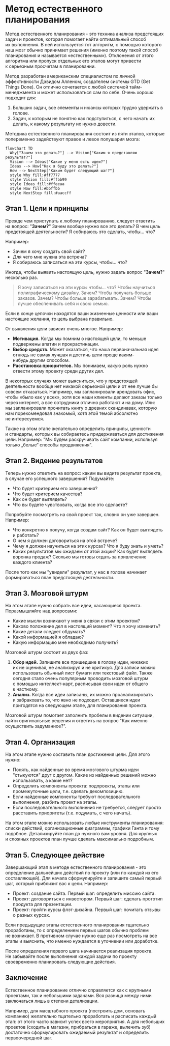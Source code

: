 # Метод естественного планирования

Метод естественного планирования - это техника анализа предстоящих задач и проектов, которая помогает найти оптимальный способ их выполнения. В ней используется тот алгоритм, с помощью которого наш мозг обычно принимает решения (именно поэтому такой способ планирования и называется «естественным»). Отклонения от этого алгоритма или пропуск отдельных его этапов могут привести к серьезным просчетам в планировании.

Метод разработан американским специалистом по личной эффективности Дэвидом Алленом, создателем системы GTD (Get Things Done). Он отлично сочетается с любой системой тайм-менеджмента и может использоваться сам по себе. Очень хорошо подходит для:

1. Больших задач, все элементы и нюансы которых трудно удержать в голове.
2. Задач, к которым не понятно как подступиться, с чего начать их делать, к какому результату их нужно довести.

Методика естественного планирования состоит из пяти этапов, которые попеременно задействуют правое и левое полушария мозга:

```mermaid
flowchart TD
  Why["Зачем это делать?"] --> Vision["Каким я представляю результат?"]
  Vision --> Ideas["Какие у меня есть идеи?"]
  Ideas --> How["Как я буду это делать?"]
  How --> NextStep["Каким будет следующий шаг?"]
  style Why fill:#ff7777
  style Vision fill:#ffbb99
  style Ideas fill:#ffeeaa
  style How fill:#bbffbb
  style NextStep fill:#aaccff
```

## Этап 1. Цели и принципы

Прежде чем приступать к любому планированию, следует ответить на вопрос: "**Зачем?**" Зачем вообще нужно все это делать? В чем цель предстоящей деятельности? Я собираюсь это сделать, чтобы… что?

Например:
- Зачем я хочу создать свой сайт?
- Для чего мне нужна эта встреча?
- Я собираюсь записаться на эти курсы, чтобы… что?

Иногда, чтобы выявить настоящую цель, нужно задать вопрос "**Зачем?**" несколько раз.

> Я хочу записаться на эти курсы чтобы… что? Чтобы научиться полиграфическому дизайну. Зачем? Чтобы получать больше заказов. Зачем? Чтобы больше зарабатывать. Зачем? Чтобы лучше обеспечивать себя и свою семью.

Если в конце цепочки находятся ваши жизненные ценности или ваши настоящие желания, то цель выбрана правильно.

От выявления цели зависит очень многое. Например:

- **Мотивация.** Когда мы помним о настоящей цели, то меньше подвержены апатии и прокрастинации.
- **Выбор средств.** Может оказаться, что наша первоначальная идея отнюдь не самая лучшая и достичь цели проще каким-нибудь другим способом. 
- **Расстановка приоритетов.** Мы понимаем, какую роль нужно отвести этому проекту среди других дел.

В некоторых случаях может выясниться, что у предстоящей деятельности вообще нет никакой серьезной цели и от нее лучше бы совсем отказаться. Например, мы запланировали арендовать офис, чтобы «было как у всех», хотя все наши клиенты делают заказы только через интернет, а все сотрудники отлично работают и на дому. Или: мы запланировали прочитать книгу о древних скандинавах, которую нам порекомендовал знакомый, хотя этой темой абсолютно не интересуемся.

Также на этом этапе желательно определить принципы, ценности и стандарты, которых вы собираетесь придерживаться для достижения цели. Например: "Мы будем раскручивать сайт компании, используя только „белые“ способы продвижения".

## Этап 2. Видение результатов

Теперь нужно ответить на вопрос: каким вы видите результат проекта, в случае его успешного завершения? Подумайте:

- Что будет критерием его завершения?
- Что будет критерием качества?
- Как он будет выглядеть? 
- Что вы будете чувствовать, когда все это сделаете?

Попробуйте посмотреть на свой проект так, словно он уже завершен. Например:

- Что конкретно я получу, когда создам сайт? Как он будет выглядеть и работать? 
- О чем я должен договориться на этой встрече?
- Чему я должен научиться на этих курсах? Что я буду знать и уметь?
- Каких результатов мы ожидаем от этой акции? Как будет выглядеть воронка продаж? Сколько мы готовы отдать за привлечение каждого клиента?

После того как мы "увидели" результат, у нас в голове начинает формироваться план предстоящей деятельности.

## Этап 3. Мозговой штурм

На этом этапе нужно собрать все идеи, касающиеся проекта. Поразмышляйте над вопросами:

- Какие мысли возникают у меня в связи с этим проектом?
- Каково положение дел в настоящий момент? Что я хочу изменить?
- Какие детали следует обдумать?
- Какой информацией я обладаю?
- Какую информацию мне необходимо получить? 

Мозговой штурм состоит из двух фаз:

1. **Сбор идей.** Запишите все пришедшие в голову идеи, никаких их не оценивая, не анализируя и не критикуя. Для записи можно использовать обычный лист бумаги или текстовый файл. Также сегодня стало очень популярным проводить мозговой штурм с помощью интеллект-карт, расписывая свои идеи от общего к частному.
2. **Анализ.** Когда все идеи записаны, их можно проанализировать и забраковать то, что явно не подходит. Оставшиеся идеи пригодятся на следующем этапе, для планирования проекта.

Мозговой штурм помогает заполнить пробелы в видении ситуации, найти оригинальные решения и ответить на вопрос "Как именно осуществить задуманное?".

## Этап 4. Организация

На этом этапе нужно составить план достижения цели. Для этого нужно:

- Понять, как найденные во время мозгового штурма идеи "стыкуются" друг с другом. Какие из найденных решений можно использовать, а какие нет?
- Определить компоненты проекта: подпроекты, этапы или промежуточные цели, т.е. сделать декомпозицию.
- Если найденные компоненты требуют последовательного выполнения, разбить проект на этапы.
- Если последовательного выполнения не требуется, следует просто расставить приоритеты (т.е. подумать, с чего начать).

На этом этапе можно использовать любые инструменты планирования: списки действий, организационные диаграммы, графики Ганта и тому подобное. Детализируйте план до нужного вам уровня. Для крупных и сложных проектов план лучше сделать максимально подробным.

## Этап 5. Следующее действие

Завершающий этап в методе естественного планирования - это определение дальнейших действий по проекту (или по каждой из его составляющей). Для начала сформулируйте и запишите самый первый шаг, который приблизит вас к цели. Например:

- Проект: создание сайта. Первый шаг: определить миссию сайта.
- Проект: договориться с инвестором. Первый шаг: сделать прототип продукта для презентации. 
- Проект: пройти курсы флэт-дизайна. Первый шаг: почитать отзывы о разных курсах.

Если предыдущие этапы естественного планирования тщательно проработаны, то с определением первых шагов обычно проблем не возникает. В противном случае нужно еще раз посмотреть на все этапы и выяснить, что именно нуждается в уточнении или доработке.

После определения первого шага начинается реализация проекта. Не забывайте после выполнения каждой задачи по проекту своевременно планировать следующие действия.

## Заключение

Естественное планирование отлично справляется как с крупными проектами, так и небольшими задачами. Вся разница между ними заключаться лишь в степени детализации.

Например, для масштабного проекта (построить дом, основать компанию) желательно тщательно проработать и расписать каждый этап: от этого часто зависит успех всего мероприятия. А для небольших проектов (сходить в магазин, прибраться в гараже, вылечить зуб) достаточно сформулировать ожидаемый результат и определить первоочередной шаг.